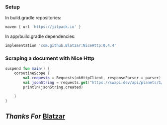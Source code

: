
### Setup

In build.gradle repositories:

```groovy
maven { url 'https://jitpack.io' }
```

In app/build.gradle dependencies:

```groovy
implementation 'com.github.Blatzar:NiceHttp:0.4.4'
```

### Scraping a document with Nice Http

```kotlin
suspend fun main() {
    coroutineScope {
        val requests = Requests(okHttpClient, responseParser = parser)
        val jsonString = requests.get("https://swapi.dev/api/planets/1/").parsed<ParsedData>()
        println(jsonString.created)

    }
}

```
## _Thanks For_  [Blatzar](https://github.com/Blatzar)
